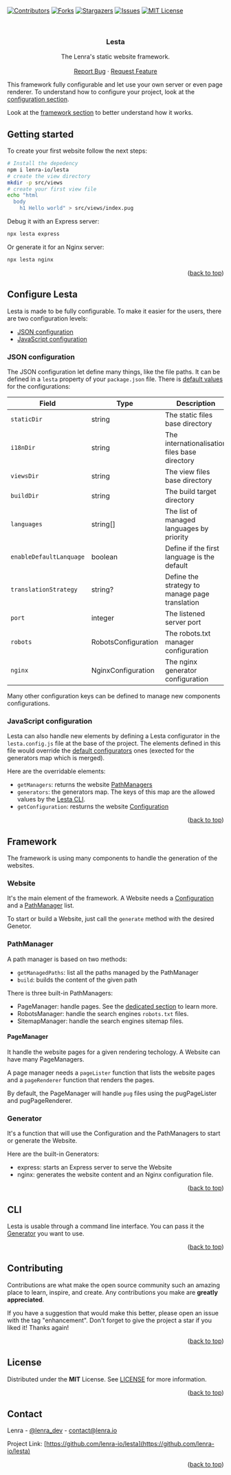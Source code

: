 <div id="top"></div>
<!--
*** This README was created with https://github.com/othneildrew/Best-README-Template
-->



<!-- PROJECT SHIELDS -->
[![Contributors][contributors-shield]][contributors-url]
[![Forks][forks-shield]][forks-url]
[![Stargazers][stars-shield]][stars-url]
[![Issues][issues-shield]][issues-url]
[![MIT License][license-shield]][license-url]



<!-- PROJECT LOGO -->
<br />
<div align="center">

<h3 align="center">Lesta</h3>

  <p align="center">
    The Lenra's static website framework.
    <br />
    <br />
    <a href="https://github.com/lenra-io/lesta/issues">Report Bug</a>
    ·
    <a href="https://github.com/lenra-io/lesta/issues">Request Feature</a>
  </p>
</div>


This framework fully configurable and let use your own server or even page renderer.
To understand how to configure your project, look at the [configuration section](#configure-lesta).

Look at the [framework section](#framework) to better understand how it works.

## Getting started

To create your first website follow the next steps:

```bash
# Install the depedency
npm i lenra-io/lesta
# create the view directory
mkdir -p src/views
# create your first view file
echo "html
  body
    h1 Hello world" > src/views/index.pug
```

Debug it with an Express server:

```bash
npx lesta express
```

Or generate it for an Nginx server:

```bash
npx lesta nginx
```

<p align="right">(<a href="#top">back to top</a>)</p>

## Configure Lesta

Lesta is made to be fully configurable. To make it easier for the users, there are two configuration levels:

- [JSON configuration](#json-configuration)
- [JavaScript configuration](#javascript-configuration)

### JSON configuration

The JSON configuration let define many things, like the file paths.
It can be defined in a `lesta` property of your `package.json` file.
There is [default values](./config/default-config.json) for the configurations:

| Field            | Type             | Description                   |
|------------------|------------------|-------------------------------|
| `staticDir`      | string           | The static files base directory |
| `i18nDir`        | string           | The internationalisation files base directory |
| `viewsDir`       | string           | The view files base directory |
| `buildDir`       | string           | The build target directory    |
| `languages`      | string[]         | The list of managed languages by priority |
| `enableDefaultLanquage` | boolean   | Define if the first language is the default |
| `translationStrategy` | string?     | Define the strategy to manage page translation |
| `port`           | integer          | The listened server port      |
| `robots`         | RobotsConfiguration | The robots.txt manager configuration |
| `nginx`          | NginxConfiguration | The nginx generator configuration |

Many other configuration keys can be defined to manage new components configurations.

### JavaScript configuration

Lesta can also handle new elements by defining a Lesta configurator in the `lesta.config.js` file at the base of the project.
The elements defined in this file would override the [default configurators](./config/configurator.js) ones (exected for the generators map which is merged).

Here are the overridable elements:

- `getManagers`: returns the website [PathManagers](#pathmanager)
- `generators`: the generators map. The keys of this map are the allowed values by the [Lesta CLI](#cli).
- `getConfiguration`: resturns the website [Configuration](#json-configuration)

<p align="right">(<a href="#top">back to top</a>)</p>

## Framework

The framework is using many components to handle the generation of the websites.

### Website

It's the main element of the framework.
A Website needs a [Configuration](#json-configuration) and a [PathManager](#pathmanager) list.

To start or build a Website, just call the `generate` method with the desired Genetor.

### PathManager

A path manager is based on two methods:
- `getManagedPaths`: list all the paths managed by the PathManager
- `build`: builds the content of the given path

There is three built-in PathManagers:
- PageManager: handle pages. See the [dedicated section](#pagemanager) to learn more.
- RobotsManager: handle the search engines `robots.txt` files.
- SitemapManager: handle the search engines sitemap files.

#### PageManager

It handle the website pages for a given rendering techology.
A Website can have many PageManagers.

A page manager needs a `pageLister` function that lists the website pages and a `pageRenderer` function that renders the pages.

By default, the PageManager will handle `pug` files using the pugPageLister and pugPageRenderer.

### Generator

It's a function that will use the Configuration and the PathManagers to start or generate the Website.

Here are the built-in Generators:
- express: starts an Express server to serve the Website
- nginx: generates the website content and an Nginx configuration file.

<p align="right">(<a href="#top">back to top</a>)</p>


## CLI

Lesta is usable through a command line interface.
You can pass it the [Generator](#generator) you want to use.

<p align="right">(<a href="#top">back to top</a>)</p>




<!-- CONTRIBUTING -->
## Contributing

Contributions are what make the open source community such an amazing place to learn, inspire, and create. Any contributions you make are **greatly appreciated**.

If you have a suggestion that would make this better, please open an issue with the tag "enhancement".
Don't forget to give the project a star if you liked it! Thanks again!

<p align="right">(<a href="#top">back to top</a>)</p>



<!-- LICENSE -->
## License

Distributed under the **MIT** License. See [LICENSE](./LICENSE) for more information.

<p align="right">(<a href="#top">back to top</a>)</p>



<!-- CONTACT -->
## Contact

Lenra - [@lenra_dev](https://twitter.com/lenra_dev) - contact@lenra.io

Project Link: [https://github.com/lenra-io/lesta](https://github.com/lenra-io/lesta)

<p align="right">(<a href="#top">back to top</a>)</p>


<!-- MARKDOWN LINKS & IMAGES -->
<!-- https://www.markdownguide.org/basic-syntax/#reference-style-links -->
[contributors-shield]: https://img.shields.io/github/contributors/lenra-io/lesta.svg?style=for-the-badge
[contributors-url]: https://github.com/lenra-io/lesta/graphs/contributors
[forks-shield]: https://img.shields.io/github/forks/lenra-io/lesta.svg?style=for-the-badge
[forks-url]: https://github.com/lenra-io/lesta/network/members
[stars-shield]: https://img.shields.io/github/stars/lenra-io/lesta.svg?style=for-the-badge
[stars-url]: https://github.com/lenra-io/lesta/stargazers
[issues-shield]: https://img.shields.io/github/issues/lenra-io/lesta.svg?style=for-the-badge
[issues-url]: https://github.com/lenra-io/lesta/issues
[license-shield]: https://img.shields.io/github/license/lenra-io/lesta.svg?style=for-the-badge
[license-url]: https://github.com/lenra-io/lesta/blob/master/LICENSE
